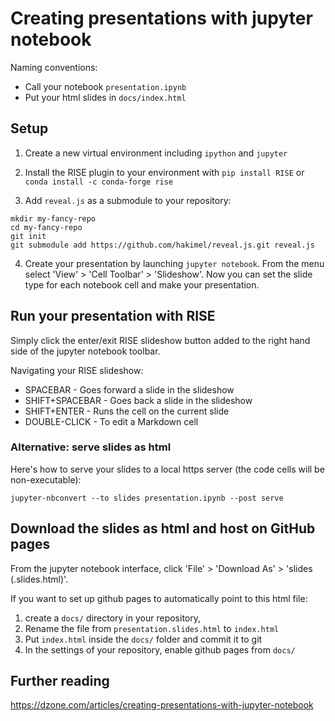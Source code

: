 # Creating presentations with jupyter notebook

Naming conventions:
* Call your notebook `presentation.ipynb`
* Put your html slides in `docs/index.html`

## Setup
1. Create a new virtual environment including `ipython` and `jupyter`

2. Install the RISE plugin to your environment with `pip install RISE` or `conda install -c conda-forge rise`

3. Add `reveal.js` as a submodule to your repository:
```
mkdir my-fancy-repo
cd my-fancy-repo
git init
git submodule add https://github.com/hakimel/reveal.js.git reveal.js
```

4. Create your presentation by launching `jupyter notebook`. From the menu select 'View' > 'Cell Toolbar' > 'Slideshow'. Now you can set the slide type for each notebook cell and make your presentation.

## Run your presentation with RISE

Simply click the enter/exit RISE slideshow button added to the right hand side of the jupyter notebook toolbar.

Navigating your RISE slideshow:
* SPACEBAR - Goes forward a slide in the slideshow
* SHIFT+SPACEBAR - Goes back a slide in the slideshow
* SHIFT+ENTER - Runs the cell on the current slide
* DOUBLE-CLICK - To edit a Markdown cell

### Alternative: serve slides as html
Here's how to serve your slides to a local https server (the code cells will be non-executable):

```
jupyter-nbconvert --to slides presentation.ipynb --post serve
```

## Download the slides as html and host on GitHub pages
From the jupyter notebook interface, click 'File' > 'Download As' > 'slides (.slides.html)'.

If you want to set up github pages to automatically point to this html file:

1. create a `docs/` directory in your repository,
2. Rename the file from `presentation.slides.html` to `index.html`
3. Put `index.html` inside the `docs/` folder and commit it to git
4. In the settings of your repository, enable github pages from `docs/`

## Further reading
https://dzone.com/articles/creating-presentations-with-jupyter-notebook
